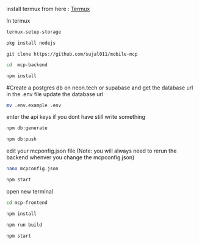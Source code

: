 install termux from here : [Termux](https://github.com/termux/termux-app/releases/download/v0.119.0-beta.2/termux-app_v0.119.0-beta.2+apt-android-7-github-debug_universal.apk)

In termux 
```bash
termux-setup-storage
```

```bash
pkg install nodejs
```

```
git clone https://github.com/sujal011/mobile-mcp
```

```bash
cd  mcp-backend
```

```bash
npm install
```


#Create a postgres db on neon.tech or supabase and get the database url 
in the .env file update the database url 

```bash
mv .env.example .env
```

enter the api keys if you dont have still write something


```bash
npm db:generate
```

```bash
npm db:push
```

edit your mcponfig.json file 
(Note: you will always need to rerun the backend whenver you change the mcpconfig.json)

```bash
nano mcpconfig.json
```

```bash
npm start
```

open new terminal 

```bash
cd mcp-frontend
```

```bash
npm install
```

```bash
npm run build
```

```bash
npm start
```